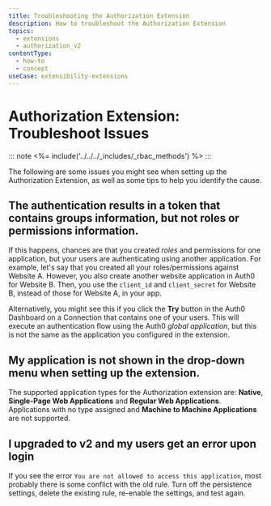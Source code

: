 ```yaml
---
title: Troubleshooting the Authorization Extension
description: How to troubleshoot the Authorization Extension
topics:
  - extensions
  - authorization_v2
contentType:
  - how-to
  - concept
useCase: extensibility-extensions
---
```


# Authorization Extension: Troubleshoot Issues

::: note
<%= include('../../../_includes/_rbac_methods') %>
:::

The following are some issues you might see when setting up the Authorization Extension, as well as some tips to help you identify the cause.

## The authentication results in a token that contains groups information, but not roles or permissions information.

If this happens, chances are that you created <dfn data-key="role">roles</dfn> and permissions for one application, but your users are authenticating using another application. For example, let's say that you created all your roles/permissions against Website A. However, you also create another website application in Auth0 for Website B. Then, you use the `client_id` and `client_secret` for Website B, instead of those for Website A, in your app.

Alternatively, you might see this if you click the **Try** button in the Auth0 Dashboard on a Connection that contains one of your users. This will execute an authentication flow using the Auth0 _global application_, but this is not the same as the application you configured in the extension.

## My application is not shown in the drop-down menu when setting up the extension.

The supported application types for the Authorization extension are: **Native**, **Single-Page Web Applications** and **Regular Web Applications**. Applications with no type assigned and **Machine to Machine Applications** are not supported.

## I upgraded to v2 and my users get an error upon login

If you see the error `You are not allowed to access this application`, most probably there is some conflict with the old rule. Turn off the persistence settings, delete the existing rule, re-enable the settings, and test again.
